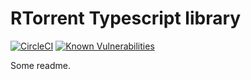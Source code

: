 # RTorrent Typescript library
[![CircleCI](https://circleci.com/gh/carathorys/rtorrent-tslib.svg?style=svg)](https://circleci.com/gh/carathorys/rtorrent-tslib)
[![Known Vulnerabilities](https://snyk.io/test/github/carathorys/rtorrent-tslib/badge.svg?targetFile=package.json)](https://snyk.io/test/github/carathorys/rtorrent-tslib?targetFile=package.json)

Some readme.
